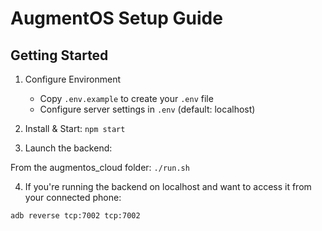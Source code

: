 # AugmentOS Setup Guide

## Getting Started

1. Configure Environment
   - Copy `.env.example` to create your `.env` file
   - Configure server settings in `.env` (default: localhost)

2. Install & Start: `npm start`

3. Launch the backend:

From the augmentos_cloud folder: `./run.sh`

4. If you're running the backend on localhost and want to access it from your connected phone:

`adb reverse tcp:7002 tcp:7002`